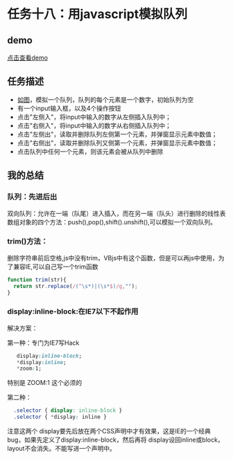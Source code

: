 # 任务十八：用javascript模拟队列
## demo
[点击查看demo](https://happymia.github.io/ife/task18/index.html)
## 任务描述

* [如图](http://7xrp04.com1.z0.glb.clouddn.com/task_2_18_1.jpg)，模拟一个队列，队列的每个元素是一个数字，初始队列为空
* 有一个input输入框，以及4个操作按钮
* 点击"左侧入"，将input中输入的数字从左侧插入队列中；
* 点击"右侧入"，将input中输入的数字从右侧插入队列中；
* 点击"左侧出"，读取并删除队列左侧第一个元素，并弹窗显示元素中数值；
* 点击"右侧出"，读取并删除队列又侧第一个元素，并弹窗显示元素中数值；
* 点击队列中任何一个元素，则该元素会被从队列中删除

## 我的总结
### 队列：先进后出
双向队列：允许在一端（队尾）进入插入，而在另一端（队头）进行删除的线性表<br>
数组对象的四个方法：push(),pop(),shift().unshift(),可以模拟一个双向队列。<br>

### trim()方法：
删除字符串前后空格,js中没有trim，VBjs中有这个函数，但是可以再js中使用，为了兼容IE,可以自己写一个trim函数<br>
```javascript
function trim(str){
  return str.replace(/(^\s*)|(\s*$)/g,"");
}
```
### display:inline-block:在IE7以下不起作用
解决方案：<br>

第一种：专门为IE7写Hack<br>
```css
   display:inline-block;
   *display:inline;
   *zoom:1;
 ```

特别是 ZOOM:1 这个必须的<br>

第二种：<br>

```CSS
  .selector { display: inline-block }
  .selector { *display: inline }
```
注意这两个 display要先后放在两个CSS声明中才有效果，这是IE的一个经典bug，如果先定义了display:inline-block，然后再将 display设回inline或block，layout不会消失。不能写进一个声明中。
